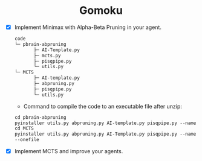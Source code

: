 # <center> Gomoku</center>

- [x] Implement Minimax with Alpha-Beta Pruning in your agent.

  ```txt
  code
  └─ pbrain-abpruning
         ├─ AI-Template.py
         ├─ mcts.py
         ├─ pisqpipe.py
         └─ utils.py
  └─ MCTS
         ├─ AI-template.py
         ├─ abpruning.py
         ├─ pisqpipe.py
         └─ utils.py
  ```

  - Command to compile the code to an executable file after unzip:

  ```txt
  cd pbrain-abpruning
  pyinstaller utils.py abpruning.py AI-template.py pisqpipe.py --name pbrain-abpruning.exe --onefile
  cd MCTS
  pyinstaller utils.py abpruning.py AI-Template.py pisqpipe.py --name pbrain-mcts.exe 
  --onefile
  ```

  

- [x] Implement MCTS and improve your agents.

